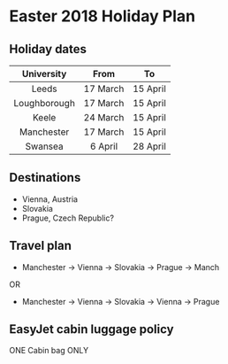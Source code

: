 # Easter 2018 Holiday Plan

## Holiday dates

| University | From | To |
| :--: | :--: | :--: |
| Leeds | 17 March | 15 April |
| Loughborough | 17 March | 15 April |
| Keele | 24 March | 15 April |
| Manchester | 17 March | 15 April |
| Swansea | 6 April | 28 April |

## Destinations
- Vienna, Austria
- Slovakia
- Prague, Czech Republic?
## Travel plan
- Manchester -> Vienna -> Slovakia -> Prague -> Manch

OR

- Manchester -> Vienna -> Slovakia -> Vienna -> Prague

## EasyJet cabin luggage policy
ONE Cabin bag ONLY
